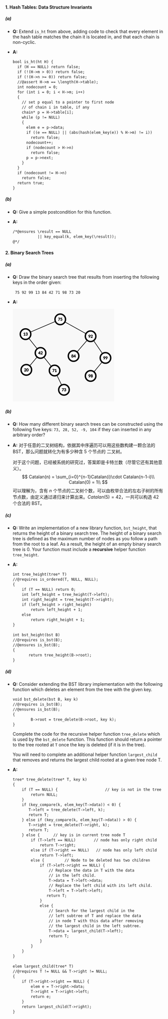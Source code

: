 #### 1. Hash Tables: Data Structure Invariants

##### (a) 

- **Q:** Extend `is_ht` from above, adding code to check that every element in the hash table matches the chain it is located in, and that each chain is non-cyclic.

- **A:** 

  ```clike
  bool is_ht(ht H) {
    if (H == NULL) return false;
    if (!(H->m > 0)) return false;
    if (!(H->n >= 0)) return false;
    //@assert H->m == \length(H->table);
    int nodecount = 0;
    for (int i = 0; i < H->m; i++)
    {
      // set p equal to a pointer to first node
      // of chain i in table, if any
      chain* p = H->table[i];
      while (p != NULL)
      {
        elem e = p->data;
        if ((e == NULL) || (abs(hash(elem_key(e)) % H->m) != i))
          return false;
        nodecount++;
        if (nodecount > H->n)
          return false;
        p = p->next;
      }
    }
    if (nodecount != H->n)
      return false;
    return true;
  }
  ```

##### (b)

- **Q:** Give a simple postcondition for this function.

- **A:** 

  ```clike
  /*@ensures \result == NULL
             || key_equal(k, elem_key(\result));
  @*/
  ```


#### 2. Binary Search Trees

##### (a)

- **Q:** Draw the binary search tree that results from inserting the following keys in the order given:

  ` 75 92 99 13 84 42 71 98 73 20`

- **A:**

  <img src="./2(a).png" style="zoom:50%" />

##### (b)

- **Q:**  How many different binary search trees can be constructed using the following five keys: `73, 28, 52, -9, 104` if they can inserted in any arbitrary order?

- **A:** 对于任意的二叉树结构，依据其中序遍历可以用这些数构建一颗合法的 BST，那么问题就转化为有多少种含 $5$ 个节点的 二叉树。

  对于这个问题，已经被系统的研究过，答案即是卡特兰数（尽管它还有其他意义）。
  $$
  Catalan(n) = \sum_{i=0}^{n-1}Catalan(i)\cdot Catalan(n-1-i)\\
  Catalan(0) = 1\\
  $$
  可以理解为，含有 $n$ 个节点的二叉树个数，可以由枚举合法的左右子树的所有节点数，由定义通过递归来计算出来。$Catalan(5) = 42$，一共可以构造 $42$ 个合法的 BST。

##### (c)

- **Q:** Write an implementation of a new library function, `bst_height`, that returns the height of a binary search tree. The height of a binary search tree is defined as the maximum number of nodes as you follow a path from the root to a leaf. As a result, the height of an empty binary search tree is 0. Your function must include a **recursive** helper function `tree_height`.

- **A:**

  ```clike
  int tree_height(tree* T)
  //@requires is_ordered(T, NULL, NULL);
  {
      if (T == NULL) return 0;
      int left_height = tree_height(T->left);
      int right_height = tree_height(T->right);
      if (left_height > right_height)
          return left_height + 1;
      else
          return right_height + 1;
  }
  
  int bst_height(bst B)
  //@requires is_bst(B);
  //@ensures is_bst(B);
  {
         return tree_height(B->root);
  }
  ```

##### (d)

- **Q:** Consider extending the BST library implementation with the following function which deletes an element from the tree with the given key.

  ```clike
  void bst_delete(bst B, key k)
  //@requires is_bst(B);
  //@ensures is_bst(B);
  {
          B->root = tree_delete(B->root, key k);
  }
  ```

  Complete the code for the recursive helper function `tree_delete` which is used by the `bst_delete` function. This function should return a pointer to the tree rooted at `T` once the key is deleted (if it is in the tree).

  You will need to complete an additional helper function `largest_child` that removes and returns the largest child rooted at a given tree node T.

- **A:**

  ```clike
  tree* tree_delete(tree* T, key k)
  {
      if (T == NULL) {   	               // key is not in the tree
          return NULL;
      }
      if (key_compare(k, elem_key(T->data)) < 0) {
         T->left = tree_delete(T->left, k);
         return T;
      } else if (key_compare(k, elem_key(T->data)) > 0) {
         T->right = tree_delete(T->right, k);
         return T;
      } else {      // key is in current tree node T
          if (T->left == NULL)        // node has only right child
              return T->right;
          else if (T->right == NULL)   // node has only left child
              return T->left;
          else {         // Node to be deleted has two children
              if (T->left->right == NULL) {
                  // Replace the data in T with the data
                  // in the left child.
                  T->data = T->left->data;
                  // Replace the left child with its left child.
                  T->left = T->left->left;
                 return T;
              }
              else {
                  // Search for the largest child in the
                  // left subtree of T and replace the data
                  // in node T with this data after removing
                  // the largest child in the left subtree.
                  T->data = largest_child(T->left);
                  return T;
              }
          }
      }
  }
  
  elem largest_child(tree* T)
  //@requires T != NULL && T->right != NULL;
  {
      if (T->right->right == NULL) {
          elem e = T->right->data;
          T->right = T->right->left;
          return e;
      }
      return largest_child(T->right);
  }
  
  ```

  